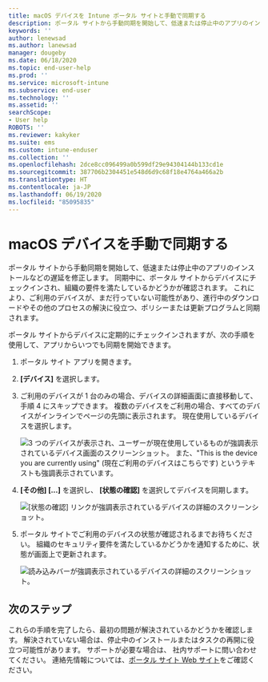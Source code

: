 ```yaml
---
title: macOS デバイスを Intune ポータル サイトと手動で同期する
description: ポータル サイトから手動同期を開始して、低速または停止中のアプリのインストールなどの遅延を修正します。
keywords: ''
author: lenewsad
ms.author: lanewsad
manager: dougeby
ms.date: 06/18/2020
ms.topic: end-user-help
ms.prod: ''
ms.service: microsoft-intune
ms.subservice: end-user
ms.technology: ''
ms.assetid: ''
searchScope:
- User help
ROBOTS: ''
ms.reviewer: kakyker
ms.suite: ems
ms.custom: intune-enduser
ms.collection: ''
ms.openlocfilehash: 2dce8cc096499a0b599df29e94304144b133cd1e
ms.sourcegitcommit: 387706b2304451e548d6d9c68f18e4764a466a2b
ms.translationtype: HT
ms.contentlocale: ja-JP
ms.lasthandoff: 06/19/2020
ms.locfileid: "85095835"
---
```

# <a name="sync-your-macos-device-manually"></a>macOS デバイスを手動で同期する

ポータル サイトから手動同期を開始して、低速または停止中のアプリのインストールなどの遅延を修正します。 同期中に、ポータル サイトからデバイスにチェックインされ、組織の要件を満たしているかどうかが確認されます。 これにより、ご利用のデバイスが、まだ行っていない可能性があり、進行中のダウンロードやその他のプロセスの解決に役立つ、ポリシーまたは更新プログラムと同期されます。  

ポータル サイトからデバイスに定期的にチェックインされますが、次の手順を使用して、アプリからいつでも同期を開始できます。 

1. ポータル サイト アプリを開きます。

2. **[デバイス]** を選択します。  
3. ご利用のデバイスが 1 台のみの場合、デバイスの詳細画面に直接移動して、手順 4 にスキップできます。 複数のデバイスをご利用の場合、すべてのデバイスがインラインでページの先頭に表示されます。 現在使用しているデバイスを選択します。 

    ![3 つのデバイスが表示され、ユーザーが現在使用しているものが強調表示されているデバイス画面のスクリーンショット。 また、"This is the device you are currently using" (現在ご利用のデバイスはこちらです) というテキストも強調表示されています。](./media/macos-sync-1-company-portal-2006.png)

4. **[その他] [...]** を選択し、 **[状態の確認]** を選択してデバイスを同期します。 

    ![[状態の確認] リンクが強調表示されているデバイスの詳細のスクリーンショット。](./media/macos-sync-2-company-portal-2006.png)  

5. ポータル サイトでご利用のデバイスの状態が確認されるまでお待ちください。 組織のセキュリティ要件を満たしているかどうかを通知するために、状態が画面上で更新されます。 

     ![読み込みバーが強調表示されているデバイスの詳細のスクリーンショット。](./media/macos-sync-3-company-portal-2006.png)

## <a name="next-steps"></a>次のステップ
これらの手順を完了したら、最初の問題が解決されているかどうかを確認します。 解決されていない場合は、停止中のインストールまたはタスクの再開に役立つ可能性があります。 サポートが必要な場合は、 社内サポートに問い合わせてください。 連絡先情報については、[ポータル サイト Web サイト](https://go.microsoft.com/fwlink/?linkid=2010980)をご確認ください。

